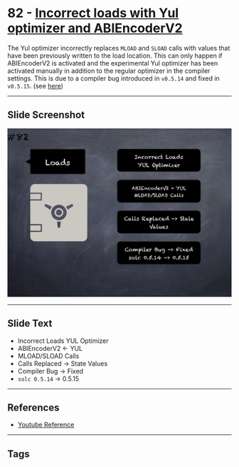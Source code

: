 # 82 - [Incorrect loads with Yul optimizer and ABIEncoderV2](Incorrect%20loads%20with%20Yul%20optimizer%20and%20ABIEncoderV2.md)
The Yul optimizer incorrectly replaces `MLOAD` and `SLOAD` calls with values that have been previously written to the load location. This can only happen if ABIEncoderV2 is activated and the experimental Yul optimizer has been activated manually in addition to the regular optimizer in the compiler settings. This is due to a compiler bug introduced in `v0.5.14` and fixed in `v0.5.15`. (see [here](https://docs.soliditylang.org/en/v0.8.9/bugs.html))

___
## Slide Screenshot
![082.jpg](../../images/4.%20Pitfalls%20and%20Best%20Practices%20101/082.jpg)
___
## Slide Text
- Incorrect Loads YUL Optimizer
- ABIEncoderV2 <- YUL
- MLOAD/SLOAD Calls
- Calls Replaced -> State Values
- Compiler Bug -> Fixed
- `solc 0.5.14` -> 0.5.15
___
## References
- [Youtube Reference](https://youtu.be/vyWLO5Dlg50?t=24)
___
## Tags